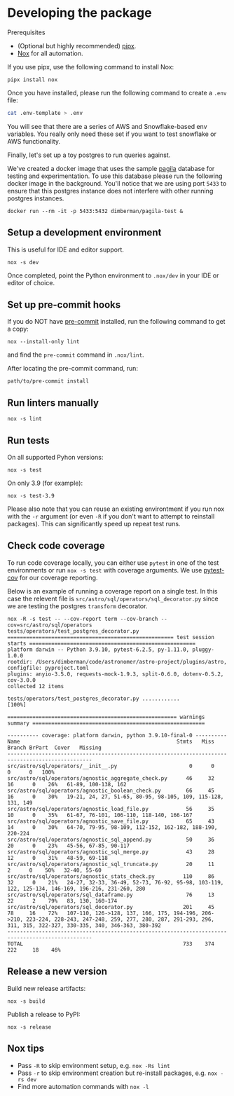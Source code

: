 <!--
I imagine this file along with INSTALLATION.md will go into documentation
at some point.
-->

# Developing the package

Prerequisites

* (Optional but highly recommended) [pipx](https://pypa.github.io/pipx/).
* [Nox](https://nox.thea.codes/) for all automation.

If you use pipx, use the following command to install Nox:

    pipx install nox

Once you have installed, please run the following command to create a `.env` file:

```bash
cat .env-template > .env
```

You will see that there are a series of AWS and Snowflake-based env variables. You really only need these set if you want
to test snowflake or AWS functionality.

Finally, let's set up a toy postgres to run queries against.

We've created a docker image that uses the sample [pagila](https://github.com/devrimgunduz/pagila) database for testing and experimentation.
To use this database please run the following docker image in the background. You'll notice that we are using port `5433` to ensure that
this postgres instance does not interfere with other running postgres instances.

```
docker run --rm -it -p 5433:5432 dimberman/pagila-test &
```


## Setup a development environment

This is useful for IDE and editor support.

    nox -s dev

Once completed, point the Python environment to `.nox/dev` in your IDE or
editor of choice.


## Set up pre-commit hooks

If you do NOT have [pre-commit](https://pre-commit.com/) installed, run the
following command to get a copy:

    nox --install-only lint

and find the `pre-commit` command in `.nox/lint`.

After locating the pre-commit command, run:

    path/to/pre-commit install


## Run linters manually

    nox -s lint


## Run tests

<!-- Tests don't run yet, we're missing `test-connections.yaml`. -->

On all supported Pyhon versions:

    nox -s test

On only 3.9 (for example):

    nox -s test-3.9

Please also note that you can reuse an existing environtment if you run nox with the `-r` argument (or even `-R` if you
don't want to attempt to reinstall packages). This can significantly speed up repeat test runs.

## Check code coverage

To run code coverage locally, you can either use `pytest` in one of the test environments or
run `nox -s test` with coverage arguments. We use [pytest-cov](https://pypi.org/project/pytest-cov/) for our coverage reporting.

Below is an example of running a coverage report on a single test. In this case the relevent file is `src/astro/sql/operators/sql_decorator.py`
since we are testing the postgres `transform` decorator.

```shell script
nox -R -s test -- --cov-report term --cov-branch --cov=src/astro/sql/operators  tests/operators/test_postgres_decorator.py
===================================================== test session starts =====================================================
platform darwin -- Python 3.9.10, pytest-6.2.5, py-1.11.0, pluggy-1.0.0
rootdir: /Users/dimberman/code/astronomer/astro-project/plugins/astro, configfile: pyproject.toml
plugins: anyio-3.5.0, requests-mock-1.9.3, split-0.6.0, dotenv-0.5.2, cov-3.0.0
collected 12 items

tests/operators/test_postgres_decorator.py ............                                                                 [100%]

====================================================== warnings summary =======================================================

---------- coverage: platform darwin, python 3.9.10-final-0 ----------
Name                                                  Stmts   Miss Branch BrPart  Cover   Missing
-------------------------------------------------------------------------------------------------
src/astro/sql/operators/__init__.py                       0      0      0      0   100%
src/astro/sql/operators/agnostic_aggregate_check.py      46     32     16      0    26%   61-89, 100-138, 162
src/astro/sql/operators/agnostic_boolean_check.py        66     45     16      0    30%   19-21, 24, 27, 51-65, 80-95, 98-105, 109, 115-128, 131, 149
src/astro/sql/operators/agnostic_load_file.py            56     35     10      0    35%   61-67, 76-101, 106-110, 118-140, 166-167
src/astro/sql/operators/agnostic_save_file.py            65     43     14      0    30%   64-70, 79-95, 98-109, 112-152, 162-182, 188-190, 220-224
src/astro/sql/operators/agnostic_sql_append.py           50     36     20      0    23%   45-56, 67-85, 90-117
src/astro/sql/operators/agnostic_sql_merge.py            43     28     12      0    31%   48-59, 69-118
src/astro/sql/operators/agnostic_sql_truncate.py         20     11      2      0    50%   32-40, 55-60
src/astro/sql/operators/agnostic_stats_check.py         110     86     32      0    21%   24-27, 32-33, 36-49, 52-73, 76-92, 95-98, 103-119, 122, 125-134, 146-169, 196-216, 231-260, 280
src/astro/sql/operators/sql_dataframe.py                 76     13     22      2    79%   83, 130, 160-174
src/astro/sql/operators/sql_decorator.py                201     45     78     16    72%   107-110, 126->128, 137, 166, 175, 194-196, 206->210, 223-224, 228-243, 247-248, 259, 277, 280, 287, 291-293, 296, 311, 315, 322-327, 330-335, 340, 346-363, 380-392
-------------------------------------------------------------------------------------------------
TOTAL                                                   733    374    222     18    46%
```

## Release a new version

<!-- Not yet verified. -->

Build new release artifacts:

    nox -s build

Publish a release to PyPI:

    nox -s release


## Nox tips

* Pass `-R` to skip environment setup, e.g. `nox -Rs lint`
* Pass `-r` to skip environment creation but re-install packages, e.g. `nox -rs dev`
* Find more automation commands with `nox -l`
